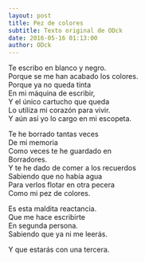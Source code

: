 ```yaml
---
layout: post
title: Pez de colores
subtitle: Texto original de ODck
date: 2016-05-16 01:13:00
author: ODck
---
```


Te escribo en blanco y negro.  
Porque se me han acabado los colores.  
Porque ya no queda tinta  
En mi máquina de escribir,  
Y el único cartucho que queda  
Lo utiliza mi corazón para vivir.  
Y aún así yo lo cargo en mi escopeta.  

Te he borrado tantas veces  
De mi memoria  
Como veces te he guardado en  
Borradores.  
Y te he dado de comer a los recuerdos  
Sabiendo que no había agua  
Para verlos flotar en otra pecera  
Como mi pez de colores.  

Es esta maldita reactancia.  
Que me hace escribirte  
En segunda persona.  
Sabiendo que ya ni me leerás.  

Y que estarás con una tercera.  